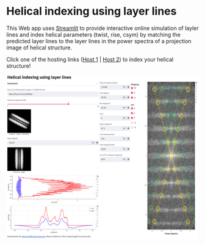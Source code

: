 # Helical indexing using layer lines
This Web app uses [Streamlit](https://www.streamlit.io) to provide interactive online simulation of layler lines and index helical parameters (twist, rise, csym) by matching the predicted layer lines to the layer lines in the power spectra of a projection image of helical structure.

Click one of the hosting links (<a href="https://helical-indexing-layerlines.herokuapp.com">Host 1</a> | <a href="https://share.streamlit.io/wjiang/helical-indexing-layerlines/main">Host 2</a>) to index your helical structure!</a>

<a href="https://helical-indexing-layerlines.herokuapp.com"><img src="./helical_indexing.png" width="600"></a>
